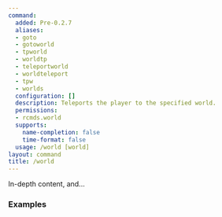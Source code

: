 ```yaml
---
command:
  added: Pre-0.2.7
  aliases:
  - goto
  - gotoworld
  - tpworld
  - worldtp
  - teleportworld
  - worldteleport
  - tpw
  - worlds
  configuration: []
  description: Teleports the player to the specified world.
  permissions:
  - rcmds.world
  supports:
    name-completion: false
    time-format: false
  usage: /world [world]
layout: command
title: /world
---
```


In-depth content, and...

### Examples

